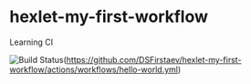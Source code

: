 # hexlet-my-first-workflow
Learning CI

![Build Status](https://github.com/DSFirstaev/hexlet-my-first-workflow/workflows/hello-world/badge.svg)(https://github.com/DSFirstaev/hexlet-my-first-workflow/actions/workflows/hello-world.yml)
